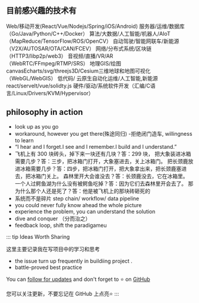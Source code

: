 

## 目前感兴趣的技术有

Web/移动开发(React/Vue/Nodejs/Spring/iOS/Android) 服务器/运维/数据库（Go/Java/Python/C++/Docker） 算法/大数据/人工智能/机器人/AIoT（MapReduce/TensorFlow/ROS/OpenCV） 自动驾驶/智能网联车/新能源（V2X/AUTOSAR/OTA/CAN/FCEV） 网络/分布式系统/区块链（HTTP3/libp2p/web3） 音视频/直播/VR/AR（WebRTC/FFmpeg/RTMP/SRS） 地理GIS/绘图canvasEcharts/svg/threejs3D/Cesium三维地球和地图可视化（WebGL/WebGIS） 低代码/ 云原生自动化运维/人工智能,新能源 react/servelt/vue/solidty.js 硬件/驱动/系统软件开发（汇编/C语言/Linux/Drivers/KVM/Hypervisor）


## philosophy in action

-  look up as you go
-  workaround, however you get there(殊途同归)
-拒绝闭门造车, willingness to learn
-  “I hear and I forget.I see and I remember.I build and I understand.”
-  飞机上有 300 块砖头，掉下来一块还有几块？答：299 块， 把大象装进冰箱需要几步？答：三步，把冰箱门打开，大象塞进去，关上冰箱门。 把长颈鹿放进冰箱需要几步？答：四步，把冰箱门打开，把大象拿出来，把长颈鹿塞进去，把冰箱门关上。 森林里开大会谁没去？答：长颈鹿没去，它在冰箱里。 一个人过鳄鱼湖为什么没有被鳄鱼吃掉？答：因为它们去森林里开会去了。 那为什么那个人还是死了？答：他是被飞机上的那块砖砸死的
-  系统而不是碎片 step chain/ workflow/ data pipeline
-  you could never fully know ahead the whole picture
-  experience the problem, you can understand the solution
-  dive and conquer （分而治之）
-  feedback loop, shift the paradigameu


::: tip Ideas Worth Sharing

 这里主要记录我在写项目中的学习和思考

- the issue turn up frequently in buildiing project .
- battle-proved best practice

You can [follow for updates](https://xiyuan404.github.io/tech_insight/) and don't forget to ⭐ on [GitHub](https://github.com/xiyuan404?tab=repositories)

您可以关注更新，不要忘记在 GitHub 上点亮⭐️
:::
